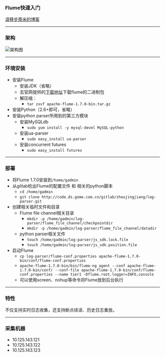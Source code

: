 ### Flume快速入门  

[请移步蒂米的博客](http://timd.cn/2017/09/20/flume/)  

---

### 架构  

<img alt="架构图" src="http://timd.cn/content/images/pictures/log-parse.png"></img>  

---

### 环境安装  

* 安装Flume  
    * 安装JDK（省略）  
    * 去官网提供的[下载地址](http://flume.apache.org/download.html)下载flume的二进制包  
    * 解压缩：  
        * `tar zxvf apache-flume-1.7.0-bin.tar.gz`  
* 安装Python（2.6+即可，省略）  
* 安装python parser所用到的第三方模块  
    * 安装MySQLdb  
        * `sudo yum install -y mysql-devel MySQL-python`  
    * 安装ua-parser  
        * `sudo easy_install ua-parser`  
    * 安装concurrent futures
        * `sudo easy_install futures`  

---

### 部署  

* 将Flume 1.7.0安装到`/home/gadmin`  
* 从gitlab检出Flume的配置文件 和 相关的python脚本  
    * `cd /home/gadmin`  
    * `git clone http://code.ds.gome.com.cn/gitlab/zhoujingjiang/log-parser.git`  
* 创建相关临时文件和目录
    * Flume file channel相关目录  
        * `mkdir -p /home/gadmin/log-parser/flume_file_channel/checkpointdir`  
        * `mkdir -p /home/gadmin/log-parser/flume_file_channel/datadir`
    * python parser相关文件  
        * `touch /home/gadmin/log-parser/js_sdk.lock.file`  
        * `touch /home/gadmin/log-parser/js_sdk.position.file`  
* 启动Flume  
    * `cp log-parser/flume-conf.properties apache-flume-1.7.0-bin/conf/flume-conf.properties`  
    * `apache-flume-1.7.0-bin/bin/flume-ng agent --conf apache-flume-1.7.0-bin/conf/ --conf-file apache-flume-1.7.0-bin/conf/flume-conf.properties --name tier1 -Dflume.root.logger=INFO,console`  
    * 可以使用screen、nohup等命令将Flume放到后台执行  

---

### 特性  

不仅支持实时日志收集，还支持断点续读、历史日志重放。  

---

### 采集机器  

* 10.125.143.121
* 10.125.143.122
* 10.125.143.123
